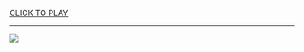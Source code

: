
<a href="https://premium76.site?title=unblocked_games_g_2&ref=13M">CLICK TO PLAY</a></h3>
<hr>

<a href="https://premium76.site?title=unblocked_games_g_2&ref=13M"><img src="https://clearcache.store/games.png"></a>


